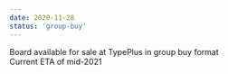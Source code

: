 ```yaml
---
date: 2020-11-28
status: 'group-buy'
---
```

Board available for sale at TypePlus in group buy format  
Current ETA of mid-2021